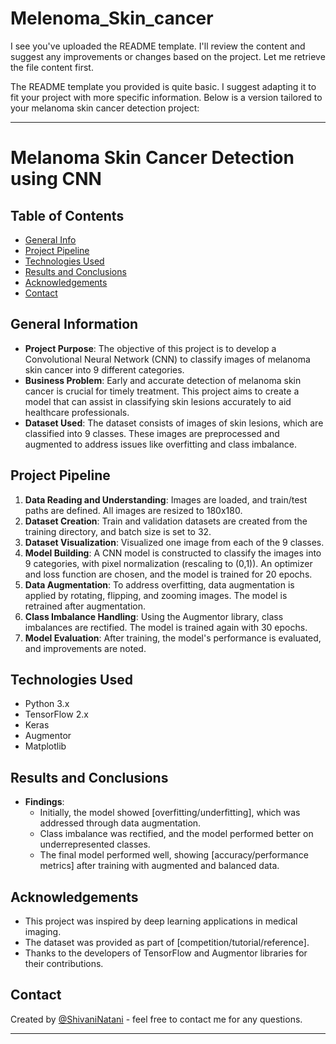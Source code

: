 # Melenoma_Skin_cancer
I see you've uploaded the README template. I'll review the content and suggest any improvements or changes based on the project. Let me retrieve the file content first.

The README template you provided is quite basic. I suggest adapting it to fit your project with more specific information. Below is a version tailored to your melanoma skin cancer detection project:

---

# Melanoma Skin Cancer Detection using CNN

## Table of Contents
* [General Info](#general-information)
* [Project Pipeline](#project-pipeline)
* [Technologies Used](#technologies-used)
* [Results and Conclusions](#results-and-conclusions)
* [Acknowledgements](#acknowledgements)
* [Contact](#contact)

## General Information
- **Project Purpose**: The objective of this project is to develop a Convolutional Neural Network (CNN) to classify images of melanoma skin cancer into 9 different categories.
- **Business Problem**: Early and accurate detection of melanoma skin cancer is crucial for timely treatment. This project aims to create a model that can assist in classifying skin lesions accurately to aid healthcare professionals.
- **Dataset Used**: The dataset consists of images of skin lesions, which are classified into 9 classes. These images are preprocessed and augmented to address issues like overfitting and class imbalance.

## Project Pipeline
1. **Data Reading and Understanding**: Images are loaded, and train/test paths are defined. All images are resized to 180x180.
2. **Dataset Creation**: Train and validation datasets are created from the training directory, and batch size is set to 32.
3. **Dataset Visualization**: Visualized one image from each of the 9 classes.
4. **Model Building**: A CNN model is constructed to classify the images into 9 categories, with pixel normalization (rescaling to (0,1)). An optimizer and loss function are chosen, and the model is trained for 20 epochs.
5. **Data Augmentation**: To address overfitting, data augmentation is applied by rotating, flipping, and zooming images. The model is retrained after augmentation.
6. **Class Imbalance Handling**: Using the Augmentor library, class imbalances are rectified. The model is trained again with 30 epochs.
7. **Model Evaluation**: After training, the model's performance is evaluated, and improvements are noted.

## Technologies Used
- Python 3.x
- TensorFlow 2.x
- Keras
- Augmentor
- Matplotlib

## Results and Conclusions
- **Findings**:
   - Initially, the model showed [overfitting/underfitting], which was addressed through data augmentation.
   - Class imbalance was rectified, and the model performed better on underrepresented classes.
   - The final model performed well, showing [accuracy/performance metrics] after training with augmented and balanced data.
  
## Acknowledgements
- This project was inspired by deep learning applications in medical imaging.
- The dataset was provided as part of [competition/tutorial/reference].
- Thanks to the developers of TensorFlow and Augmentor libraries for their contributions.

## Contact
Created by [@ShivaniNatani](https://github.com/ShivaniNatani) - feel free to contact me for any questions.

---
